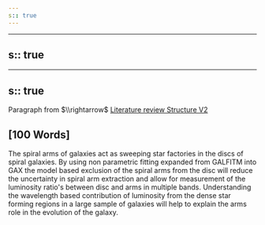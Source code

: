 ```yaml
---
s:: true
---
```

---
s:: true
---
---
s:: true
---
Paragraph from $\\rightarrow$ [Literature review Structure V2](./Literature%20review%20Structure%20V2.md)

## [100 Words]

The spiral arms of galaxies act as sweeping star factories in the discs of spiral galaxies. By using non parametric fitting expanded from GALFITM into GAX the model based exclusion of the spiral arms from the disc will reduce the uncertainty in spiral arm extraction and allow for measurement of the luminosity ratio's between disc and arms in multiple bands. Understanding the wavelength based contribution of luminosity from the dense star forming regions in a large sample of galaxies will help to explain the arms role in the evolution of the galaxy. 
